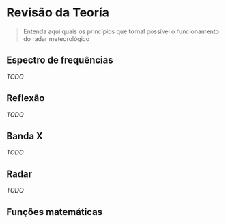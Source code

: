 # Revisão da Teoría
> Entenda aqui quais os princípios que tornal possível o funcionamento do radar meteorológico

## Espectro de frequências
_TODO_

## Reflexão
_TODO_

## Banda X
_TODO_

## Radar
_TODO_

## Funções matemáticas


